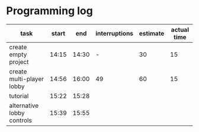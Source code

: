 # Programming log

task | start | end | interruptions | estimate | actual time
-----|-------|-----|---------------|----------|------------
create empty project | 14:15 | 14:30 | - | 30 | 15
create multi-player lobby | 14:56 | 16:00 | 49 | 60 | 15
tutorial | 15:22 | 15:28 |
alternative lobby controls | 15:39 | 15:55
